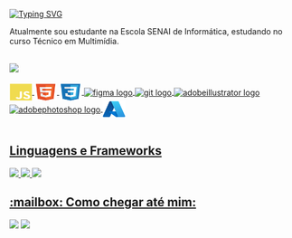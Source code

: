 <!-- Link para o site que cria o codigo para o texto com aparencia de digitação -->
<!-- https://readme-typing-svg.demolab.com/demo/ -->
<a href="https://git.io/typing-svg"><img src="https://readme-typing-svg.demolab.com?font=Sedan+SC&pause=1000&center=&vCenter=&repeat=&random=falso&width=435&lines=Ol%C3%A1%2C+me+chamo+Eduarda+Santiago+!;Seja+bem+vindo+ao+meu+perfil+!%F0%9F%91%8B" alt="Typing SVG" /></a>

<div>

<p>Atualmente sou estudante na Escola SENAI de Informática, estudando no curso Técnico em Multimídia.</p>
</div>

<br>

<div>
  <a href="https://github.com/Eduarda13Santiago">

  <img height="180em" src="https://github-readme-stats.vercel.app/api/top-langs/?username=Eduarda13Santiago&layout=compact&langs_count=7&theme=dark"/>
</div>

<!--https://devicon.dev/-->
<div style="display: inline_block"><br>
 <img align="center" alt="Eduarda-Js" height="30" width="40" src="https://raw.githubusercontent.com/devicons/devicon/master/icons/javascript/javascript-plain.svg">
  <img align="center" alt="Eduarda-HTML" height="30" width="40" src="https://raw.githubusercontent.com/devicons/devicon/master/icons/html5/html5-original.svg">
  <img align="center" alt="Eduarda-CSS" height="30" width="40" src="https://raw.githubusercontent.com/devicons/devicon/master/icons/css3/css3-original.svg">
 <img align="center"  alt="figma logo" height="30" width="40" src="https://cdn.jsdelivr.net/gh/devicons/devicon/icons/figma/figma-original.svg"/>
  <img align="center"  alt="git logo" height="30" width="40" src="https://cdn.simpleicons.org/git/F05032"/>
   <img align="center"  alt="adobeillustrator logo" height="30" width="40" src="https://skillicons.dev/icons?i=ai"/>
  <img align="center"  alt="adobephotoshop logo" height="30" width="40"src="https://skillicons.dev/icons?i=ps" height="40"/>
 <img align="center"  alt="Azure" height="30" width="40" src="https://raw.githubusercontent.com/devicons/devicon/1119b9f84c0290e0f0b38982099a2bd027a48bf1/icons/azure/azure-original.svg">

 </div>

 <br>

<div>
  <h2>Linguagens e Frameworks</h2>
     <img src=https://progress-bar.dev/75?title=HTML />
     <img src=https://progress-bar.dev/80?title=CSS />
     <img src=https://progress-bar.dev/50?title=JAVASCRIPT /
  
</div>

<br>

<div>
  <h2>:mailbox: Como chegar até mim:</h2>
   <a href="https://www.instagram.com/eduardavictoriasantiago/" target="_blank"><img src="https://img.shields.io/badge/Instagram-E4405F?style=for-the-badge&logo=instagram&logoColor=white"/></a>
    <a href = "mailto:eduardasantiago131517@gmail.com"><img src="https://img.shields.io/badge/Gmail-D14836?style=for-the-badge&logo=gmail&logoColor=white" target="_blank"></a>

</div>

  

 
